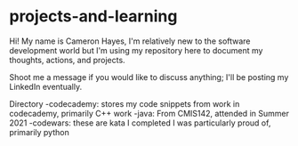 # projects-and-learning

Hi! My name is Cameron Hayes, I'm relatively new to the software development world
but I'm using my repository here to document my thoughts, actions, and projects. 

Shoot me a message if you would like to discuss anything; I'll be posting my
LinkedIn eventually. 

Directory
-codecademy: stores my code snippets from work in codecademy, primarily C++ work
-java: From CMIS142, attended in Summer 2021
-codewars: these are kata I completed I was particularly proud of, primarily python
